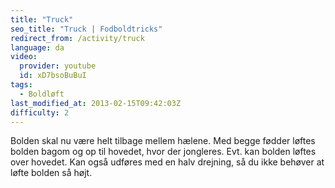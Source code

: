 ```yaml
---
title: "Truck"
seo_title: "Truck | Fodboldtricks"
redirect_from: /activity/truck
language: da
video:
  provider: youtube
  id: xD7bsoBuBuI
tags:
  - Boldløft
last_modified_at: 2013-02-15T09:42:03Z
difficulty: 2
---
```


Bolden skal nu være helt tilbage mellem hælene. Med begge fødder løftes
bolden bagom og op til hovedet, hvor der jongleres. Evt. kan bolden løftes
over hovedet. Kan også udføres med en halv drejning, så du ikke behøver at
løfte bolden så højt.
